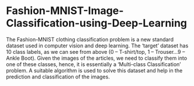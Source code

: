 # Fashion-MNIST-Image-Classification-using-Deep-Learning
The Fashion-MNIST clothing classification problem is a new standard dataset used in computer vision and deep learning. The ‘target’ dataset has 10 class labels, as we can see from above (0 – T-shirt/top, 1 – Trouser…9 – Ankle Boot). Given the images of the articles, we need to classify them into one of these classes, hence, it is essentially a ‘Multi-class Classification’ problem. A suitable algorithm is used to solve this dataset and help in the prediction and classification of the images.
